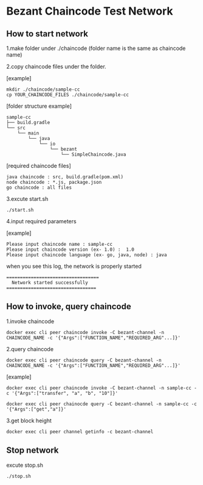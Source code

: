 # Bezant Chaincode Test Network

## How to start network

1.make folder under ./chaincode (folder name is the same as chaincode name)

2.copy chaincode files under the folder.

[example]

``` 
mkdir ./chaincode/sample-cc
cp YOUR_CHAINCODE_FILES ./chaincode/sample-cc

```

[folder structure example]
```
sample-cc
├── build.gradle
└── src
    └── main
        └── java
            └── io
                └── bezant
                    └── SimpleChaincode.java
```

[required chaincode files]

```
java chaincode : src, build.gradle(pom.xml)
node chaincode : *.js, package.json
go chaincode : all files
```

3.excute start.sh
```
./start.sh
```

4.input required parameters

[example]
```
Please input chaincode name : sample-cc
Please input chaincode version (ex- 1.0) :  1.0
Please input chaincode language (ex- go, java, node) : java
```
when you see this log, the network is properly started
```
==================================
  Network started successfully
=================================
```


## How to invoke, query chaincode


1.invoke chaincode

```
docker exec cli peer chaincode invoke -C bezant-channel -n CHAINCODE_NAME -c '{"Args":["FUNCTION_NAME","REQUIRED_ARG"...]}'
```

2.query chaincode

```
docker exec cli peer chaincode query -C bezant-channel -n CHAINCODE_NAME -c '{"Args":["FUNCTION_NAME","REQUIRED_ARG"...]}'
```

[example]
```
docker exec cli peer chaincode invoke -C bezant-channel -n sample-cc -c '{"Args":["transfer", "a", "b", "10"]}'

docker exec cli peer chainocde query -C bezant-channel -n sample-cc -c '{"Args":["get","a"]}'
```


3.get block height

```
docker exec cli peer channel getinfo -c bezant-channel
```


## Stop network

excute stop.sh

```
./stop.sh
```










